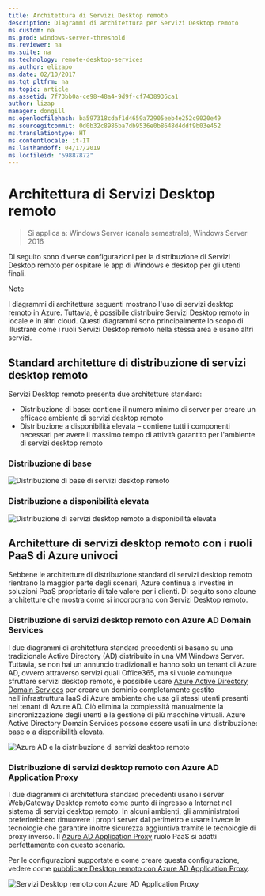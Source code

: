```yaml
---
title: Architettura di Servizi Desktop remoto
description: Diagrammi di architettura per Servizi Desktop remoto
ms.custom: na
ms.prod: windows-server-threshold
ms.reviewer: na
ms.suite: na
ms.technology: remote-desktop-services
ms.author: elizapo
ms.date: 02/10/2017
ms.tgt_pltfrm: na
ms.topic: article
ms.assetid: 7f73bb0a-ce98-48a4-9d9f-cf7438936ca1
author: lizap
manager: dongill
ms.openlocfilehash: ba597318cdaf1d4659a72905eeb4e252c9020e49
ms.sourcegitcommit: 0d0b32c8986ba7db9536e0b8648d4ddf9b03e452
ms.translationtype: HT
ms.contentlocale: it-IT
ms.lasthandoff: 04/17/2019
ms.locfileid: "59887872"
---
```

# <a name="remote-desktop-services-architecture"></a>Architettura di Servizi Desktop remoto

>Si applica a: Windows Server (canale semestrale), Windows Server 2016

Di seguito sono diverse configurazioni per la distribuzione di Servizi Desktop remoto per ospitare le app di Windows e desktop per gli utenti finali.

>[!NOTE]
> I diagrammi di architettura seguenti mostrano l'uso di servizi desktop remoto in Azure. Tuttavia, è possibile distribuire Servizi Desktop remoto in locale e in altri cloud. Questi diagrammi sono principalmente lo scopo di illustrare come i ruoli Servizi Desktop remoto nella stessa area e usano altri servizi.

## <a name="standard-rds-deployment-architectures"></a>Standard architetture di distribuzione di servizi desktop remoto

Servizi Desktop remoto presenta due architetture standard:
-   Distribuzione di base: contiene il numero minimo di server per creare un efficace ambiente di servizi desktop remoto
-   Distribuzione a disponibilità elevata – contiene tutti i componenti necessari per avere il massimo tempo di attività garantito per l'ambiente di servizi desktop remoto

### <a name="basic-deployment"></a>Distribuzione di base

![Distribuzione di base di servizi desktop remoto](./media/basic-rds.png)

### <a name="highly-available-deployment"></a>Distribuzione a disponibilità elevata

![Distribuzione di servizi desktop remoto a disponibilità elevata](./media/ha-rds.png)

## <a name="rds-architectures-with-unique-azure-paas-roles"></a>Architetture di servizi desktop remoto con i ruoli PaaS di Azure univoci

Sebbene le architetture di distribuzione standard di servizi desktop remoto rientrano la maggior parte degli scenari, Azure continua a investire in soluzioni PaaS proprietarie di tale valore per i clienti. Di seguito sono alcune architetture che mostra come si incorporano con Servizi Desktop remoto.

### <a name="rds-deployment-with-azure-ad-domain-services"></a>Distribuzione di servizi desktop remoto con Azure AD Domain Services

I due diagrammi di architettura standard precedenti si basano su una tradizionale Active Directory (AD) distribuito in una VM Windows Server. Tuttavia, se non hai un annuncio tradizionali e hanno solo un tenant di Azure AD, ovvero attraverso servizi quali Office365, ma si vuole comunque sfruttare servizi desktop remoto, è possibile usare [Azure Active Directory Domain Services](https://docs.microsoft.com/azure/active-directory-domain-services/active-directory-ds-overview) per creare un dominio completamente gestito nell'infrastruttura IaaS di Azure ambiente che usa gli stessi utenti presenti nel tenant di Azure AD. Ciò elimina la complessità manualmente la sincronizzazione degli utenti e la gestione di più macchine virtuali. Azure Active Directory Domain Services possono essere usati in una distribuzione: base o a disponibilità elevata.

![Azure AD e la distribuzione di servizi desktop remoto](./media/aadds-rds.png)

### <a name="rds-deployment-with-azure-ad-application-proxy"></a>Distribuzione di servizi desktop remoto con Azure AD Application Proxy

I due diagrammi di architettura standard precedenti usano i server Web/Gateway Desktop remoto come punto di ingresso a Internet nel sistema di servizi desktop remoto. In alcuni ambienti, gli amministratori preferirebbero rimuovere i propri server dal perimetro e usare invece le tecnologie che garantire inoltre sicurezza aggiuntiva tramite le tecnologie di proxy inverso. Il [Azure AD Application Proxy](https://docs.microsoft.com/azure/active-directory/active-directory-application-proxy-get-started) ruolo PaaS si adatti perfettamente con questo scenario.

Per le configurazioni supportate e come creare questa configurazione, vedere come [pubblicare Desktop remoto con Azure AD Application Proxy](/azure/active-directory/application-proxy-publish-remote-desktop).

![Servizi Desktop remoto con Azure AD Application Proxy](./media/aadappproxy-rds.png)
